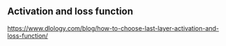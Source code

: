 

## Activation and loss function

https://www.dlology.com/blog/how-to-choose-last-layer-activation-and-loss-function/


